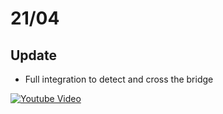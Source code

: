 # 21/04

## Update
- Full integration to detect and cross the bridge

[![Youtube Video](https://img.youtube.com/vi/cVPQERSqSKs/default.jpg)](https://www.youtube.com/watch?v=cVPQERSqSKs)